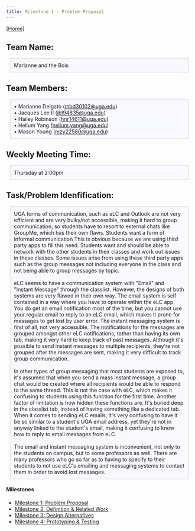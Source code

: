 ```yaml
---
title: Milestone 1 - Problem Proposal
---
```


[[Home]](/index.md)

## Team Name:

<div style="background: ghostwhite; 
            padding: 10px; 
            border: 1px solid lightgray; 
            margin: 10px;">
Marianne and the Bois
            </div>
            
## Team Members:

<div style="background: ghostwhite; 
            padding: 10px; 
            border: 1px solid lightgray; 
            margin: 10px;">
• Marianne Delgato (<a href="mailto:mbd30102@uga.edu" target="_parent">mbd30102@uga.edu</a>) <br>
• Jacques Lee II (<a href="mailto:jbl94835@uga.edu" target="_parent">jbl94835@uga.edu</a>) <br>
• Hailey Robinson (<a href="mailto:hnr14611@uga.edu" target="_parent">hnr14611@uga.edu</a>) <br>
• Helium Yang (<a href="mailto:helium.yang@uga.edu" target="_parent">helium.yang@uga.edu</a>) <br>
• Mason Young (<a href="mailto:mzy22580@uga.edu" target="_parent">mzy22580@uga.edu</a>)
            </div>

## Weekly Meeting Time:

<div style="background: ghostwhite; 
            padding: 10px; 
            border: 1px solid lightgray; 
            margin: 10px;">
Thursday at 2:00pm
            </div>

## Task/Problem Idenfification:

<div style="background: ghostwhite; 
            padding: 10px; 
            border: 1px solid lightgray; 
            margin: 10px;">
            UGA forms of communication, such as eLC and Outlook are not very efficient and are very bulky/not accessible, making it hard to group communication, so students have to resort to external chats like GroupMe, which has their own flaws. Students want a form of informal communication This is obvious because we are using third party apps to fill this need. Students want and should be able to network with the other students in their classes and work out issues in these classes. Some issues arise from using these third party apps such as the group messages not including everyone in the class and not being able to group messages by topic.
            <br>
            <br>
            eLC seems to have a communication system with "Email" and "Instant Message" through the classlist. However, the designs of both systems are very flawed in their own way. The email system is self contained in a way where you have to operate within the eLC app. You do get an email notification most of the time, but you cannot use your regular email to reply to an eLC email, which makes it prone for messages to get lost by user error. The instant messaging system is first of all, not very accessible. The notifications for the messages are grouped amongst other eLC notifications, rather than having its own tab, making it very hard to keep track of past messages. Although it's possible to send instant messages to multiple recipients, they're not grouped after the messages are sent, making it very difficult to track group communication.
            <br>
            <br>
            In other types of group messaging that most students are exposed to, it's assumed that when you send a mass instant message, a group chat would be created where all recipients would be able to respond to the same thread. This is not the case with eLC, which makes it confusing to students using this function for the first time. Another factor of limitation is how hidden these functions are. It's buried deep in the classlist tab, instead of having something like a dedicated tab. When it comes to sending eLC emails, it's very confusing to have it be so similar to a student's UGA email address, yet they're not in anyway linked to the student's email, making it confusing to know how to reply to email messages from eLC.
            <br>
            <br>
            The email and instant messaging system is inconvenient, not only to the students on campus, but to some professors as well. There are many professors who go so far as to having to specify to their students to not use eLC's emailing and messaging systems to contact them in order to avoid lost messages.
</div>

#### Milestones

- [Milestone 1: Problem Proposal](/milestone1.md)
- [Milestone 2: Definition & Related Work](/milestone2.md)
- [Milestone 3: Design Alternatives](/milestone3.md)
- [Milestone 4: Prototyping & Testing](/milestone4.md)
